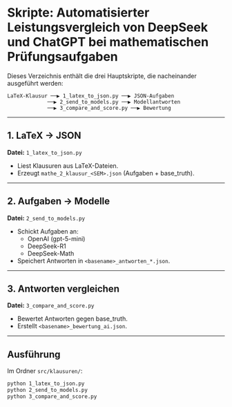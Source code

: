 # Skripte: Automatisierter Leistungsvergleich von DeepSeek und ChatGPT bei mathematischen Prüfungsaufgaben

Dieses Verzeichnis enthält die drei Hauptskripte, die nacheinander ausgeführt werden:

```
LaTeX-Klausur ──▶ 1_latex_to_json.py ──▶ JSON-Aufgaben
             ──▶ 2_send_to_models.py ──▶ Modellantworten
             ──▶ 3_compare_and_score.py ──▶ Bewertung
```

---

## 1. LaTeX → JSON
**Datei:** `1_latex_to_json.py`  
- Liest Klausuren aus LaTeX-Dateien.  
- Erzeugt `mathe_2_klausur_<SEM>.json` (Aufgaben + base_truth).

---

## 2. Aufgaben → Modelle
**Datei:** `2_send_to_models.py`  
- Schickt Aufgaben an:
  - OpenAI (gpt-5-mini)  
  - DeepSeek-R1  
  - DeepSeek-Math  
- Speichert Antworten in `<basename>_antworten_*.json`.

---

## 3. Antworten vergleichen
**Datei:** `3_compare_and_score.py`  
- Bewertet Antworten gegen base_truth.  
- Erstellt `<basename>_bewertung_ai.json`.

---

## Ausführung
Im Ordner `src/klausuren/`:

```bash
python 1_latex_to_json.py
python 2_send_to_models.py
python 3_compare_and_score.py
```
